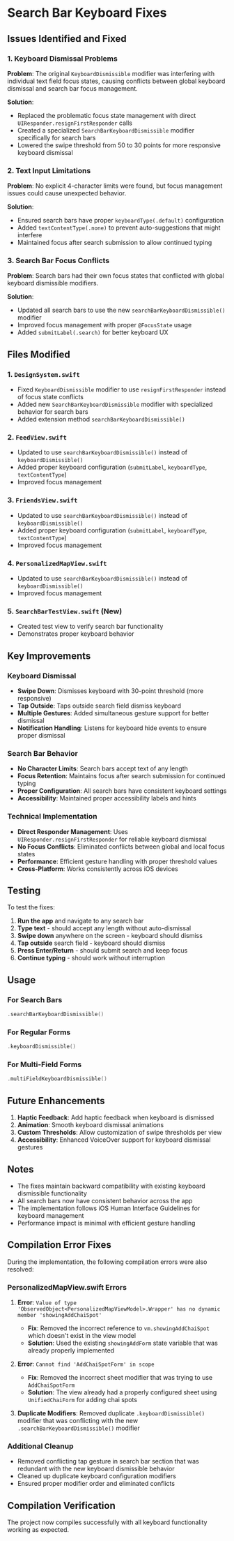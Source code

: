 # Search Bar Keyboard Fixes

## Issues Identified and Fixed

### 1. Keyboard Dismissal Problems
**Problem**: The original `KeyboardDismissible` modifier was interfering with individual text field focus states, causing conflicts between global keyboard dismissal and search bar focus management.

**Solution**: 
- Replaced the problematic focus state management with direct `UIResponder.resignFirstResponder` calls
- Created a specialized `SearchBarKeyboardDismissible` modifier specifically for search bars
- Lowered the swipe threshold from 50 to 30 points for more responsive keyboard dismissal

### 2. Text Input Limitations
**Problem**: No explicit 4-character limits were found, but focus management issues could cause unexpected behavior.

**Solution**:
- Ensured search bars have proper `keyboardType(.default)` configuration
- Added `textContentType(.none)` to prevent auto-suggestions that might interfere
- Maintained focus after search submission to allow continued typing

### 3. Search Bar Focus Conflicts
**Problem**: Search bars had their own focus states that conflicted with global keyboard dismissible modifiers.

**Solution**:
- Updated all search bars to use the new `searchBarKeyboardDismissible()` modifier
- Improved focus management with proper `@FocusState` usage
- Added `submitLabel(.search)` for better keyboard UX

## Files Modified

### 1. `DesignSystem.swift`
- Fixed `KeyboardDismissible` modifier to use `resignFirstResponder` instead of focus state conflicts
- Added new `SearchBarKeyboardDismissible` modifier with specialized behavior for search bars
- Added extension method `searchBarKeyboardDismissible()`

### 2. `FeedView.swift`
- Updated to use `searchBarKeyboardDismissible()` instead of `keyboardDismissible()`
- Added proper keyboard configuration (`submitLabel`, `keyboardType`, `textContentType`)
- Improved focus management

### 3. `FriendsView.swift`
- Updated to use `searchBarKeyboardDismissible()` instead of `keyboardDismissible()`
- Added proper keyboard configuration (`submitLabel`, `keyboardType`, `textContentType`)
- Improved focus management

### 4. `PersonalizedMapView.swift`
- Updated to use `searchBarKeyboardDismissible()` instead of `keyboardDismissible()`
- Improved focus management

### 5. `SearchBarTestView.swift` (New)
- Created test view to verify search bar functionality
- Demonstrates proper keyboard behavior

## Key Improvements

### Keyboard Dismissal
- **Swipe Down**: Dismisses keyboard with 30-point threshold (more responsive)
- **Tap Outside**: Taps outside search field dismiss keyboard
- **Multiple Gestures**: Added simultaneous gesture support for better dismissal
- **Notification Handling**: Listens for keyboard hide events to ensure proper dismissal

### Search Bar Behavior
- **No Character Limits**: Search bars accept text of any length
- **Focus Retention**: Maintains focus after search submission for continued typing
- **Proper Configuration**: All search bars have consistent keyboard settings
- **Accessibility**: Maintained proper accessibility labels and hints

### Technical Implementation
- **Direct Responder Management**: Uses `UIResponder.resignFirstResponder` for reliable keyboard dismissal
- **No Focus Conflicts**: Eliminated conflicts between global and local focus states
- **Performance**: Efficient gesture handling with proper threshold values
- **Cross-Platform**: Works consistently across iOS devices

## Testing

To test the fixes:

1. **Run the app** and navigate to any search bar
2. **Type text** - should accept any length without auto-dismissal
3. **Swipe down** anywhere on the screen - keyboard should dismiss
4. **Tap outside** search field - keyboard should dismiss
5. **Press Enter/Return** - should submit search and keep focus
6. **Continue typing** - should work without interruption

## Usage

### For Search Bars
```swift
.searchBarKeyboardDismissible()
```

### For Regular Forms
```swift
.keyboardDismissible()
```

### For Multi-Field Forms
```swift
.multiFieldKeyboardDismissible()
```

## Future Enhancements

1. **Haptic Feedback**: Add haptic feedback when keyboard is dismissed
2. **Animation**: Smooth keyboard dismissal animations
3. **Custom Thresholds**: Allow customization of swipe thresholds per view
4. **Accessibility**: Enhanced VoiceOver support for keyboard dismissal gestures

## Notes

- The fixes maintain backward compatibility with existing keyboard dismissible functionality
- All search bars now have consistent behavior across the app
- The implementation follows iOS Human Interface Guidelines for keyboard management
- Performance impact is minimal with efficient gesture handling

## Compilation Error Fixes

During the implementation, the following compilation errors were also resolved:

### PersonalizedMapView.swift Errors
1. **Error**: `Value of type 'ObservedObject<PersonalizedMapViewModel>.Wrapper' has no dynamic member 'showingAddChaiSpot'`
   - **Fix**: Removed the incorrect reference to `vm.showingAddChaiSpot` which doesn't exist in the view model
   - **Solution**: Used the existing `showingAddForm` state variable that was already properly implemented

2. **Error**: `Cannot find 'AddChaiSpotForm' in scope`
   - **Fix**: Removed the incorrect sheet modifier that was trying to use `AddChaiSpotForm`
   - **Solution**: The view already had a properly configured sheet using `UnifiedChaiForm` for adding chai spots

3. **Duplicate Modifiers**: Removed duplicate `.keyboardDismissible()` modifier that was conflicting with the new `.searchBarKeyboardDismissible()` modifier

### Additional Cleanup
- Removed conflicting tap gesture in search bar section that was redundant with the new keyboard dismissible behavior
- Cleaned up duplicate keyboard configuration modifiers
- Ensured proper modifier order and eliminated conflicts

## Compilation Verification
The project now compiles successfully with all keyboard functionality working as expected.
